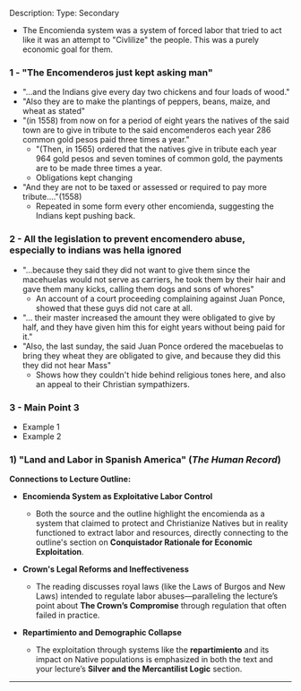 Description: 
Type: Secondary 
- The Encomienda system was a system of forced labor that tried to act like it was an attempt to "Civlilize" the people. This was a purely economic goal for them.
### 1 - "The Encomenderos just kept asking man"
- "...and the Indians give every day two chickens and four loads of wood."
- "Also they are to make the plantings of peppers, beans, maize, and wheat as stated"
- "(in 1558) from now on for a period of eight years the natives of the said town are to give in tribute to the said encomenderos each year 286 common gold pesos paid three times a year."
	- "(Then, in 1565) ordered that the natives give in tribute each year 964 gold pesos and seven tomines of common gold, the payments are to be made three times a year.
	- Obligations kept changing
- "And they are not to be taxed or assessed or required to pay more tribute...."(1558)
	- Repeated in some form every other encomienda, suggesting the Indians kept pushing back.
### 2 - All the legislation to prevent encomendero abuse, especially to indians was hella ignored
- "...because they said they did not want to give them since the macehuelas would not serve as carriers, he took them by their hair and gave them many kicks, calling them dogs and sons of whores"
	- An account of a court proceeding complaining against Juan Ponce, showed that these guys did not care at all.
- "... their master increased the amount they were obligated to give by half, and they have given him this for eight years without being paid for it."
- "Also, the last sunday, the said Juan Ponce ordered the macebuelas to bring they wheat they are obligated to give, and because they did this they did not hear Mass"
	- Shows how they couldn't hide behind religious tones here, and also an appeal to their Christian sympathizers. 
### 3 - Main Point 3
- Example 1
- Example 2

### 1) **"Land and Labor in Spanish America" (_The Human Record_)**

**Connections to Lecture Outline:**

- **Encomienda System as Exploitative Labor Control**
    
    - Both the source and the outline highlight the encomienda as a system that claimed to protect and Christianize Natives but in reality functioned to extract labor and resources, directly connecting to the outline's section on **Conquistador Rationale for Economic Exploitation**.
        
- **Crown's Legal Reforms and Ineffectiveness**
    
    - The reading discusses royal laws (like the Laws of Burgos and New Laws) intended to regulate labor abuses—paralleling the lecture’s point about **The Crown’s Compromise** through regulation that often failed in practice.
        
- **Repartimiento and Demographic Collapse**
    
    - The exploitation through systems like the **repartimiento** and its impact on Native populations is emphasized in both the text and your lecture’s **Silver and the Mercantilist Logic** section.
        

---

